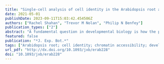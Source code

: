 ```yaml
---
title: "Single-cell analysis of cell identity in the Arabidopsis root apical meristem: insights and opportunities"
date: 2021-05-01
publishDate: 2023-09-11T15:03:42.454506Z
authors: ["Rachel Shahan", "Trevor M Nolan", "Philip N Benfey"]
publication_types: ["2"]
abstract: "A fundamental question in developmental biology is how the progeny of stem cells become differentiated tissues. The Arabidopsis root is a tractable model to address this question due to its simple organization and defined cell lineages. In particular, the zone of dividing cells at the root tip, the root apical meristem, presents an opportunity to map the gene regulatory networks underlying stem cell niche maintenance, tissue patterning, and cell identity acquisition. To identify molecular regulators of these processes, studies over the last twenty years employed global profiling of gene expression patterns. However, these technologies are prone to information loss due to averaging gene expression signatures over multiple cell types and/or developmental stages. Recently developed high-throughput methods to profile gene expression at single-cell resolution have been successfully applied to plants. Here, we review insights from the first published single-cell mRNA sequencing and chromatin accessibility datasets generated from Arabidopsis roots. These papers successfully reconstruct developmental trajectories, phenotype cell identity mutants at unprecedented resolution, and reveal cell-type-specific responses to environmental stimuli. The experimental insight gained from Arabidopsis paves the way to profile roots from additional species."
featured: false
publication: "*J. Exp. Bot.*"
tags: ["Arabidopsis root; cell identity; chromatin accessibility; developmental trajectories; environmental response; single-cell RNA sequencing; transcriptomics"]
url_pdf: "http://dx.doi.org/10.1093/jxb/erab228"
doi: "10.1093/jxb/erab228"
---
```


